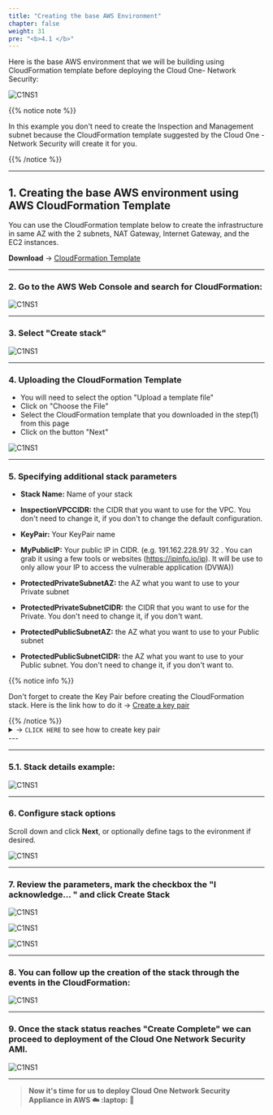```yaml
---
title: "Creating the base AWS Environment"
chapter: false
weight: 31
pre: "<b>4.1 </b>"
---
```


Here is the base AWS environment that we will be building using CloudFormation template before deploying the Cloud One- Network Security:

![C1NS1](/images/C1NS_AWS_enviroment.png) 

{{% notice note %}}
<p style='text-align: left;'>
In this example you don't need to create the Inspection and Management subnet because the CloudFormation template suggested by the Cloud One - Network Security will create it for you.
</p>
{{% /notice %}}

----

## 1. Creating the base AWS environment using AWS CloudFormation Template

You can use the CloudFormation template below to create the infrastructure in same AZ with the 2 subnets, NAT Gateway, Internet Gateway, and the EC2 instances.

**Download** -> [CloudFormation Template](/cft/CFT_Network_Security_Workshop.yml)

---

### 2. Go to the AWS Web Console and search for CloudFormation:

![C1NS1](/images/create_env.png) 

---

### 3. Select "Create stack"

![C1NS1](/images/create_env_2.png) 

---

### 4. Uploading the CloudFormation Template

- You will need to select the option "Upload a template file"
- Click on "Choose the File" 
- Select the CloudFormation template that you downloaded in the step(1) from this page 
- Click on the button "Next"

![C1NS1](/images/create_env_3.png) 

---

### 5. Specifying additional stack parameters

- **Stack Name:**  Name of your stack

- **InspectionVPCCIDR:** the CIDR that you want to use for the VPC. You don't need to change it, if you don't to change the default configuration.
    
- **KeyPair:** Your KeyPair name

- **MyPublicIP:** Your public IP in CIDR. (e.g. 191.162.228.91/ 32 . You can grab it using a few tools or websites (https://ipinfo.io/ip). It will be use to only allow your IP to access the vulnerable application (DVWA))

- **ProtectedPrivateSubnetAZ:** the AZ what you want to use to your Private subnet

- **ProtectedPrivateSubnetCIDR:** the CIDR that you want to use for the Private. You don't need to change it, if you don't want.

- **ProtectedPublicSubnetAZ:** the AZ what you want to use to your Public subnet

- **ProtectedPublicSubnetCIDR:** the AZ what you want to use to your Public subnet. You don't need to change it, if you don't want to.

{{% notice info %}}
<p style='text-align: left;'>
Don't forget to create the Key Pair before creating the CloudFormation stack. Here is the link how to do it -> <a href="https://docs.aws.amazon.com/AWSEC2/latest/UserGuide/ec2-key-pairs.html#having-ec2-create-your-key-pair" target="_top">Create a key pair</a>
</p>
{{% /notice %}}


<details>
  <summary> -> <code>CLICK HERE</code> to see how to create key pair</summary>

**AWS Console -> EC2 -> Key Pairs -> Create key pair**

![C1NS1](/images/create_env_9.png) 

</details>
---

---

### 5.1. Stack details example:

![C1NS1](/images/create_env_4.png) 

---

### 6. Configure stack options

Scroll down and click **Next**, or optionally define tags to the evironment if desired.

![C1NS1](/images/create_env_5.png) 

---

### 7. Review the parameters, mark the checkbox the "I acknowledge... " and click Create Stack

![C1NS1](/images/create_env_6.png) 

![C1NS1](/images/create_env_7.png) 

![C1NS1](/images/create_env_8.png) 

---

### 8. You can follow up the creation of the stack through the events in the CloudFormation:

![C1NS1](/images/create_env_10.png) 

---

### 9. Once the stack status reaches "Create Complete" we can proceed to deployment of the Cloud One Network Security AMI.

![C1NS1](/images/create_env_11.png) 

---

> **Now it's time for us to deploy Cloud One Network Security Appliance in AWS :cloud: :laptop: :rocket:**